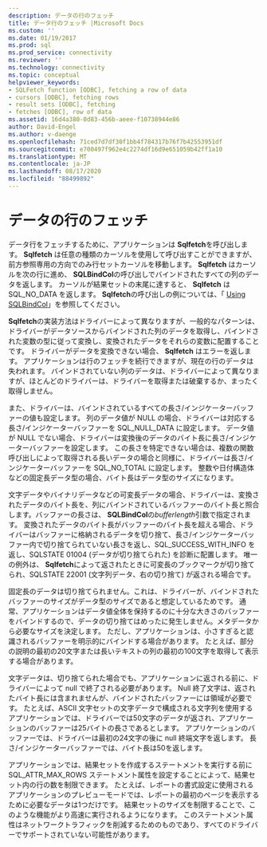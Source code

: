 ```yaml
---
description: データの行のフェッチ
title: データ行のフェッチ |Microsoft Docs
ms.custom: ''
ms.date: 01/19/2017
ms.prod: sql
ms.prod_service: connectivity
ms.reviewer: ''
ms.technology: connectivity
ms.topic: conceptual
helpviewer_keywords:
- SQLFetch function [ODBC], fetching a row of data
- cursors [ODBC], fetching rows
- result sets [ODBC], fetching
- fetches [ODBC], row of data
ms.assetid: 16d4a380-0d83-456b-aeee-f10738944e86
author: David-Engel
ms.author: v-daenge
ms.openlocfilehash: 71ced7d7df30f1bb4f784317b76f7b42553951df
ms.sourcegitcommit: e700497f962e4c2274df16d9e651059b42ff1a10
ms.translationtype: MT
ms.contentlocale: ja-JP
ms.lasthandoff: 08/17/2020
ms.locfileid: "88499892"
---
```

# <a name="fetching-a-row-of-data"></a>データの行のフェッチ
データ行をフェッチするために、アプリケーションは **Sqlfetch**を呼び出します。 **Sqlfetch** は任意の種類のカーソルを使用して呼び出すことができますが、前方参照専用の方向でのみ行セットカーソルを移動します。 **Sqlfetch** はカーソルを次の行に進め、 **SQLBindCol**の呼び出しでバインドされたすべての列のデータを返します。 カーソルが結果セットの末尾に達すると、 **Sqlfetch** は SQL_NO_DATA を返します。 **Sqlfetch**の呼び出しの例については、「 [Using SQLBindCol](../../../odbc/reference/develop-app/using-sqlbindcol.md)」を参照してください。  
  
 **Sqlfetch**の実装方法はドライバーによって異なりますが、一般的なパターンは、ドライバーがデータソースからバインドされた列のデータを取得し、バインドされた変数の型に従って変換し、変換されたデータをそれらの変数に配置することです。 ドライバーがデータを変換できない場合、 **Sqlfetch** はエラーを返します。 アプリケーションは行のフェッチを続行できますが、現在の行のデータは失われます。 バインドされていない列のデータは、ドライバーによって異なりますが、ほとんどのドライバーは、ドライバーを取得または破棄するか、まったく取得しません。  
  
 また、ドライバーは、バインドされているすべての長さ/インジケーターバッファーの値も設定します。 列のデータ値が NULL の場合、ドライバーは対応する長さ/インジケーターバッファーを SQL_NULL_DATA に設定します。 データ値が NULL でない場合、ドライバーは変換後のデータのバイト長に長さ/インジケーターバッファーを設定します。 この長さを特定できない場合は、複数の関数呼び出しによって取得される長いデータの場合と同様に、ドライバーは長さ/インジケーターバッファーを SQL_NO_TOTAL に設定します。 整数や日付構造体などの固定長データ型の場合、バイト長はデータ型のサイズになります。  
  
 文字データやバイナリデータなどの可変長データの場合、ドライバーは、変換されたデータのバイト長を、列にバインドされているバッファーのバイト長と照合します。バッファーの長さは、 **SQLBindCol**の*bufferlength*引数で指定されます。 変換されたデータのバイト長がバッファーのバイト長を超える場合、ドライバーはバッファーに格納されるデータを切り捨て、長さ/インジケーターバッファー内で切り捨てられていない長さを返し、SQL_SUCCESS_WITH_INFO を返し、SQLSTATE 01004 (データが切り捨てられた) を診断に配置します。 唯一の例外は、 **Sqlfetch**によって返されたときに可変長のブックマークが切り捨てられ、SQLSTATE 22001 (文字列データ、右の切り捨て) が返される場合です。  
  
 固定長のデータは切り捨てられません。これは、ドライバーが、バインドされたバッファーのサイズがデータ型のサイズであると想定しているためです。 通常、アプリケーションはデータ値全体を保持するのに十分な大きさのバッファーをバインドするので、データの切り捨てはめったに発生しません。メタデータから必要なサイズを決定します。 ただし、アプリケーションは、小さすぎると認識されるバッファーを明示的にバインドする場合があります。 たとえば、部分の説明の最初の20文字または長いテキストの列の最初の100文字を取得して表示する場合があります。  
  
 文字データは、切り捨てられた場合でも、アプリケーションに返される前に、ドライバーによって null で終了される必要があります。 Null 終了文字は、返されたバイト長には含まれませんが、バインドされたバッファーには領域が必要です。 たとえば、ASCII 文字セットの文字データで構成される文字列を使用するアプリケーションでは、ドライバーでは50文字のデータが返され、アプリケーションのバッファーは25バイトの長さであるとします。 アプリケーションのバッファーでは、ドライバーは最初の24文字の後に null 終端文字を返します。 長さ/インジケーターバッファーでは、バイト長は50を返します。  
  
 アプリケーションでは、結果セットを作成するステートメントを実行する前に SQL_ATTR_MAX_ROWS ステートメント属性を設定することによって、結果セット内の行の数を制限できます。 たとえば、レポートの書式設定に使用されるアプリケーションのプレビューモードでは、レポートの最初のページを表示するために必要なデータは1つだけです。 結果セットのサイズを制限することで、このような機能がより高速に実行されるようになります。 このステートメント属性はネットワークトラフィックを削減するためのものであり、すべてのドライバーでサポートされていない可能性があります。
